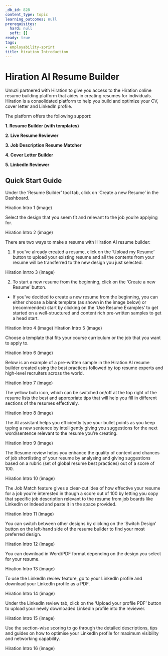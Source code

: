 ```yaml
---
_db_id: 828
content_type: topic
learning_outcomes: null
prerequisites:
  hard: null
  soft: []
ready: true
tags:
- employability-sprint
title: Hiration Introduction
---
```

# Hiration AI Resume Builder
Umuzi partnered with Hiration to give you access to the Hiration online resume building platform that aides in creating resumes for individuals. Hiration is a consolidated platform to help you build and optimize your CV, cover letter and LinkedIn profile.

The platform offers the following support:

**1. Resume Builder (with templates)**

**2. Live Resume Reviewer**

**3. Job Description Resume Matcher**

**4. Cover Letter Builder**

**5. LinkedIn Reviewer**


## Quick Start Guide
Under the ‘Resume Builder’ tool tab, click on ‘Create a new Resume’ in the Dashboard.

Hiration Intro 1 (image)

Select the design that you seem fit and relevant to the job you’re applying for.

Hiration Intro 2 (image)

There are two ways to make a resume with Hiration AI resume builder:
1. If you’ve already created a resume, click on the ‘Upload my Resume’ button to upload your existing resume and all the contents from your resume will be transferred to the new design you just selected.

Hiration Inrtro 3 (image)

2. To start a new resume from the beginning, click on the ‘Create a new Resume’ button.
- If you’ve decided to create a new resume from the beginning, you can either choose a blank template (as shown in the image below) or (recommended) start by clicking on the ‘Use Resume Examples’ to get started on a well-structured and content rich pre-written samples to get a head start.

Hiration Intro 4 (image)
Hiration Intro 5 (image)

Choose a template that fits your course curriculum or the job that you want to apply to.

Hiration Intro 6 (image)

Below is an example of a pre-written sample in the Hiration AI resume builder created using the best practices followed by top resume experts and high-level recruiters across the world.

Hiration Intro 7 (image)

The yellow bulb icon, which can be switched on/off at the top right of the resume lists the best and appropriate tips that will help you fill in different sections of the resumes effectively.

Hiration Intro 8 (image)

The AI assistant helps you efficiently type your bullet points as you keep typing a new sentence by intelligently giving you suggestions for the next word/sentence relevant to the resume you’re creating.

Hiration Intro 9 (image)

The Resume review helps you enhance the quality of content and chances of job shortlisting of your resume by analysing and giving suggestions based on a rubric (set of global resume best practices) out of a score of 100.

Hiration Intro 10 (image)

The Job Match feature gives a clear-cut idea of how effective your resume for a job you’re interested in though a score out of 100 by letting you copy that specific job description relevant to the resume from job boards like LinkedIn or Indeed and paste it in the space provided.

Hiration Intro 11 (image)

You can switch between other designs by clicking on the ‘Switch Design’ button on the left-hand side of the resume builder to find your most preferred design.

Hiration Intro 12 (image)

You can download in Word/PDF format depending on the design you select for your resume.

Hiration Intro 13 (image)

To use the LinkedIn review feature, go to your LinkedIn profile and download your LinkedIn profile as a PDF.

Hiration Intro 14 (image)

Under the LinkedIn review tab, click on the ‘Upload your profile PDF’ button to upload your newly downloaded LinkedIn profile into the reviewer.

Hiration Intro 15 (image)

Use the section-wise scoring to go through the detailed descriptions, tips and guides on how to optimise your LinkedIn profile for maximum visibility and networking capability.

Hiration Intro 16 (image)


